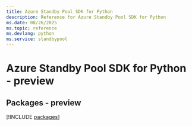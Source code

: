 ```yaml
---
title: Azure Standby Pool SDK for Python
description: Reference for Azure Standby Pool SDK for Python
ms.date: 08/26/2025
ms.topic: reference
ms.devlang: python
ms.service: standbypool
---
```

# Azure Standby Pool SDK for Python - preview
## Packages - preview
[!INCLUDE [packages](standby-pool-index.md)]